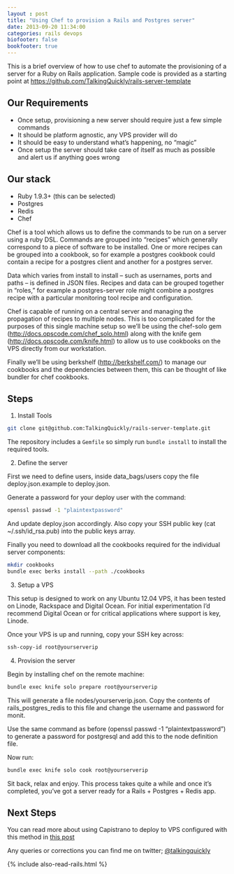 ```yaml
---
layout : post
title: "Using Chef to provision a Rails and Postgres server"
date: 2013-09-20 11:34:00
categories: rails devops
biofooter: false
bookfooter: true
---
```

This is a brief overview of how to use chef to automate the provisioning of a server for a Ruby on Rails application. Sample code is provided as a starting point at <https://github.com/TalkingQuickly/rails-server-template>

<!--more-->

## Our Requirements

* Once setup, provisioning a new server should require just a few simple commands
* It should be platform agnostic, any VPS provider will do
* It should be easy to understand what’s happening, no “magic”
* Once setup the server should take care of itself as much as possible and alert us if anything goes wrong

## Our stack

* Ruby 1.9.3+ (this can be selected)
* Postgres
* Redis
* Chef

Chef is a tool which allows us to define the commands to be run on a server using a ruby DSL. Commands are grouped into “recipes” which generally correspond to a piece of software to be installed. One or more recipes can be grouped into a cookbook, so for example a postgres cookbook could contain a recipe for a postgres client and another for a postgres server.

Data which varies from install to install – such as usernames, ports and paths – is defined in JSON files. Recipes and data can be grouped together in “roles,” for example a postgres-server role might combine a postgres recipe with a particular monitoring tool recipe and configuration.

Chef is capable of running on a central server and managing the propagation of recipes to multiple nodes. This is too complicated for the purposes of this single machine setup so we’ll be using the chef-solo gem (<http://docs.opscode.com/chef_solo.html>) along with the knife gem (<http://docs.opscode.com/knife.html>)  to allow us to use cookbooks on the VPS directly from our workstation.

Finally we’ll be using berkshelf (<http://berkshelf.com/>) to manage our cookbooks and the dependencies between them, this can be thought of like bundler for chef cookbooks.

## Steps

1) Install Tools

``` bash
git clone git@github.com:TalkingQuickly/rails-server-template.git
```

The repository includes a `Gemfile` so simply run `bundle install` to install the required tools.

2) Define the server

First we need to define users, inside data\_bags/users copy the file deploy.json.example to deploy.json.

Generate a password for your deploy user with the command:

``` bash
openssl passwd -1 "plaintextpassword"
```

And update deploy.json accordingly. Also copy your SSH public key (cat ~/.ssh/id_rsa.pub) into the public keys array.

Finally you need to download all the cookbooks required for the individual server components:

``` bash
mkdir cookbooks
bundle exec berks install --path ./cookbooks
```

3) Setup a VPS

This setup is designed to work on any Ubuntu 12.04 VPS, it has been tested on Linode, Rackspace and Digital Ocean. For initial experimentation I’d recommend Digital Ocean or for critical applications where support is key, Linode.

Once your VPS is up and running, copy your SSH key across:

``` bash
ssh-copy-id root@yourserverip
```

4) Provision the server

Begin by installing chef on the remote machine:

``` bash
bundle exec knife solo prepare root@yourserverip
```

This will generate a file nodes/yourserverip.json. Copy the contents of rails\_postgres\_redis to this file and change the username and password for monit.

Use the same command as before (openssl passwd -1 “plaintextpassword”) to generate a password for postgresql and add this to the node definition file.

Now run:

``` bash
bundle exec knife solo cook root@yourserverip
```

Sit back, relax and enjoy. This process takes quite a while and once it’s completed, you’ve got a server ready for a Rails + Postgres + Redis app.

## Next Steps

You can read more about using Capistrano to deploy to VPS configured
with this method in [this post](/2013/11/deploying-multiple-rails-apps-to-a-single-vps)

Any queries or corrections you can find me on twitter;
[@talkingquickly](http://www.twitter.com/talkingquickly)

{% include also-read-rails.html %}
